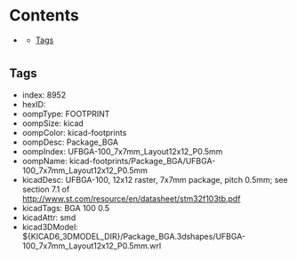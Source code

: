 



Contents
========

* [](#)
	* [Tags](#tags)

# 

## Tags

- index: 8952
- hexID: 
- oompType: FOOTPRINT
- oompSize: kicad
- oompColor: kicad-footprints
- oompDesc: Package_BGA
- oompIndex: UFBGA-100_7x7mm_Layout12x12_P0.5mm
- oompName: kicad-footprints/Package_BGA/UFBGA-100_7x7mm_Layout12x12_P0.5mm
- kicadDesc: UFBGA-100, 12x12 raster, 7x7mm package, pitch 0.5mm; see section 7.1 of http://www.st.com/resource/en/datasheet/stm32f103tb.pdf
- kicadTags: BGA 100 0.5
- kicadAttr: smd
- kicad3DModel: ${KICAD6_3DMODEL_DIR}/Package_BGA.3dshapes/UFBGA-100_7x7mm_Layout12x12_P0.5mm.wrl
